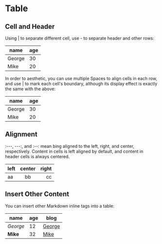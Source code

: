 # Table

## Cell and Header

Using | to separate different cell, use - to separate header and other rows:

name | age
---- | ---
George | 30
Mike | 20

In order to aesthetic, you can use multiple Spaces to align cells in each row, and use | to mark each cell's boundary, although its display effect is exactly the same with the above:

| name   | age |
| ------ | --- |
| George | 30  |
| Mike   | 20  |


## Alignment

:---, ---:, and :--: mean bing aligned to the left, right, and center, respectively. Content in cells is left aligned by default, and content in header cells is always centered.

| left      |      center      |      right |
| :---      |       :--:       |       ---: |
| aa        |      bb          |         cc |

## Insert Other Content

You can insert other Markdown inline tags into a table:
 
|     name     | age |             blog                |
| ------------ | --- | ------------------------------- |
| _George_     | 12  | [George](http://george.com)     |
| __Mike__     | 32  | [Mike](http://mike.me)          |
